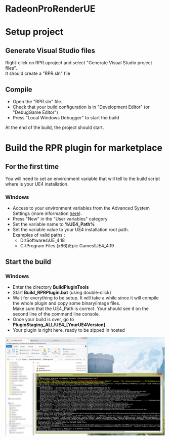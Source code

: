# RadeonProRenderUE

# Setup project

## Generate Visual Studio files

Right-click on RPR.uproject and select "Generate Visual Studio project files".<br>
It should create a "RPR.sln" file

## Compile

- Open the "RPR.sln" file.
- Check that your build configuration is in "Development Editor" (or "DebugGame Editor")
- Press "Local Windows Debugger" to start the build

At the end of the build, the project should start.

# Build the RPR plugin for marketplace

## For the first time

You will need to set an environment variable that will tell to the build script where is your UE4 installation.

### Windows

- Access to your environment variables from the Advanced System Settings (more information [here](https://www.computerhope.com/issues/ch000549.htm)).
- Press "New" in the "User variables" category
- Set the variable name to **%UE4_Path%** 
- Set the variable value to your UE4 installation root path.<br>
Examples of valid paths : 
	- D:\Softwares\UE_4.18
	- C:\Program Files (x86)\Epic Games\UE4_4.19


## Start the build

### Windows

- Enter the directory **BuildPluginTools**
- Start **Build_RPRPlugin.bat** (using double-click)
- Wait for everything to be setup. It will take a while since it will compile the whole plugin and copy some binary/image files.<br>
Make sure that the UE4_Path is correct. Your should see it on the second line of the command line console.
- Once your build is over, go to **PluginStaging_ALL/UE4_[YourUE4Version]**
- Your plugin is right here, ready to be zipped in hosted

![Screenshot of Build_RPRPlugin.bat in action](Medias/BuildRPRPlugin_Screenshot01.jpg "Build_RPRPlugin.bat in action")

